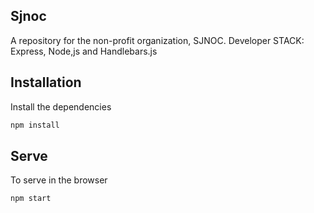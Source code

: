 ## Sjnoc
A repository for the non-profit organization, SJNOC. Developer STACK: Express, Node,js and Handlebars.js

## Installation
Install the dependencies

```sh
npm install
```

## Serve

To serve in the browser

```sh
npm start
```
